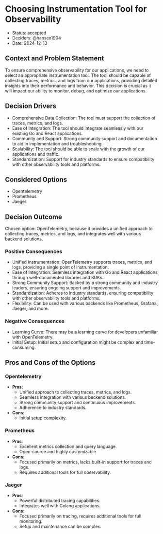 # Choosing Instrumentation Tool for Observability
- Status: accepted
- Deciders: @hansen1904
- Date: 2024-12-13

## Context and Problem Statement
To ensure comprehensive observability for our applications, we need to select an appropriate instrumentation tool. The tool should be capable of collecting traces, metrics, and logs from our applications, providing detailed insights into their performance and behavior. This decision is crucial as it will impact our ability to monitor, debug, and optimize our applications.

## Decision Drivers
- Comprehensive Data Collection: The tool must support the collection of traces, metrics, and logs.
- Ease of Integration: The tool should integrate seamlessly with our existing Go and React applications.
- Community and Support: Strong community support and documentation to aid in implementation and troubleshooting.
- Scalability: The tool should be able to scale with the growth of our applications and traffic.
- Standardization: Support for industry standards to ensure compatibility with other observability tools and platforms.

## Considered Options
- Opentelemetry
- Prometheus
- Jaeger

## Decision Outcome
Chosen option: OpenTelemetry, because it provides a unified approach to collecting traces, metrics, and logs, and integrates well with various backend solutions.

### Positive Consequences
- Unified Instrumentation: OpenTelemetry supports traces, metrics, and logs, providing a single point of instrumentation.
- Ease of Integration: Seamless integration with Go and React applications through well-documented libraries and SDKs.
- Strong Community Support: Backed by a strong community and industry leaders, ensuring ongoing support and improvements.
- Standardization: Adheres to industry standards, ensuring compatibility with other observability tools and platforms.
- Flexibility: Can be used with various backends like Prometheus, Grafana, Jaeger, and more.

### Negative Consequences
- Learning Curve: There may be a learning curve for developers unfamiliar with OpenTelemetry.
- Initial Setup: Initial setup and configuration might be complex and time-consuming.

## Pros and Cons of the Options

### Opentelemetry
- **Pros**:
  - Unified approach to collecting traces, metrics, and logs.
  - Seamless integration with various backend solutions.
  - Strong community support and continuous improvements.
  - Adherence to industry standards.
- **Cons**:
  - Initial setup complexity.

### Prometheus
- **Pros**:
  - Excellent metrics collection and query language.
  - Open-source and highly customizable.
- **Cons**:
  - Focused primarily on metrics, lacks built-in support for traces and logs.
  - Requires additional tools for full observability.

### Jaeger
- **Pros**:
  - Powerful distributed tracing capabilities.
  - Integrates well with Golang applications.
- **Cons**:
  - Focused primarily on tracing, requires additional tools for full monitoring.
  - Setup and maintenance can be complex.